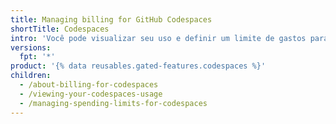 ```yaml
---
title: Managing billing for GitHub Codespaces
shortTitle: Codespaces
intro: 'Você pode visualizar seu uso e definir um limite de gastos para {% data variables.product.prodname_codespaces %}.'
versions:
  fpt: '*'
product: '{% data reusables.gated-features.codespaces %}'
children:
  - /about-billing-for-codespaces
  - /viewing-your-codespaces-usage
  - /managing-spending-limits-for-codespaces
---
```


